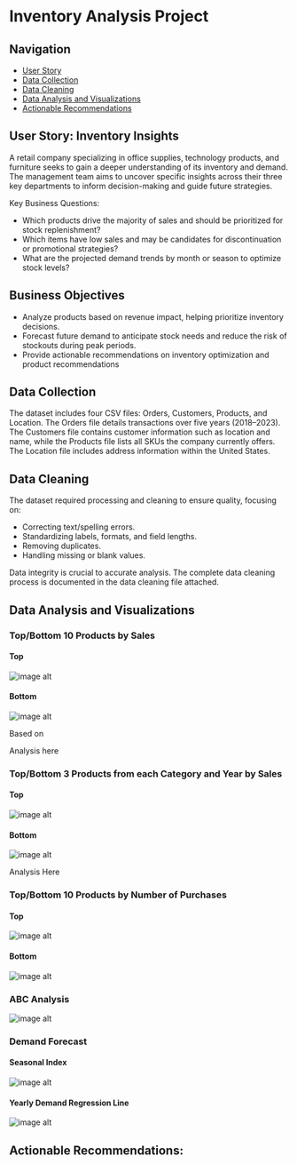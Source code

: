 # Inventory Analysis Project

## Navigation
- [User Story](#user-story-inventory-insights)
- [Data Collection](#data-collection)
- [Data Cleaning](#data-cleaning)
- [Data Analysis and Visualizations](#data-analysis-and-visualizations)
- [Actionable Recommendations](#actionable-recommendations)

## User Story: Inventory Insights

A retail company specializing in office supplies, technology products, and furniture seeks to gain a deeper understanding of its inventory and demand. The management team aims to uncover specific insights across their three key departments to inform decision-making and guide future strategies.

Key Business Questions:

  * Which products drive the majority of sales and should be prioritized for stock replenishment?
  * Which items have low sales and may be candidates for discontinuation or promotional strategies?
  * What are the projected demand trends by month or season to optimize stock levels?

## Business Objectives

  * Analyze products based on revenue impact, helping prioritize inventory decisions.
  * Forecast future demand to anticipate stock needs and reduce the risk of stockouts during peak periods.
  * Provide actionable recommendations on inventory optimization and product recommendations 

## Data Collection
The dataset includes four CSV files: Orders, Customers, Products, and Location. The Orders file details transactions over five years (2018–2023). The Customers file contains customer information such as location and name, while the Products file lists all SKUs the company currently offers. The Location file includes address information within the United States.

## Data Cleaning

The dataset required processing and cleaning to ensure quality, focusing on:

  * Correcting text/spelling errors.
  * Standardizing labels, formats, and field lengths.
  * Removing duplicates.
  * Handling missing or blank values.

Data integrity is crucial to accurate analysis. The complete data cleaning process is documented in the data cleaning file attached.

## Data Analysis and Visualizations

### Top/Bottom 10 Products by Sales

#### Top
![image alt](https://github.com/Carlos081023/Carlos_Portfolio2/blob/838fd0f8f66b324a3537f91e183d9baf276e7ce8/Screenshot%202024-11-08%20194002.png)

#### Bottom 
![image alt](https://github.com/Carlos081023/Carlos_Portfolio2/blob/838fd0f8f66b324a3537f91e183d9baf276e7ce8/Screenshot%202024-11-08%20194053.png)

Based on 

Analysis here
### Top/Bottom 3 Products from each Category and Year by Sales

#### Top
![image alt](https://github.com/Carlos081023/Carlos_Portfolio2/blob/b71329d51b2c73035f893eb5e71075bdd7cdeadf/Screenshot%202024-11-08%20182153.png)

#### Bottom 
![image alt](https://github.com/Carlos081023/Carlos_Portfolio2/blob/d41683e5c88a783c650d75d24637dc4058cb5584/Screenshot%202024-11-08%20195319.png)

Analysis Here

### Top/Bottom 10 Products by Number of Purchases

#### Top
![image alt](https://github.com/Carlos081023/Carlos_Portfolio2/blob/b71329d51b2c73035f893eb5e71075bdd7cdeadf/Screenshot%202024-11-08%20195402.png)

#### Bottom 
![image alt](https://github.com/Carlos081023/Carlos_Portfolio2/blob/b71329d51b2c73035f893eb5e71075bdd7cdeadf/Screenshot%202024-11-08%20195438.png)

### ABC Analysis

![image alt](https://github.com/Carlos081023/Carlos_Portfolio2/blob/9f70e8f2f217c0ec2f061c7e4718446f02fec137/Screenshot%202024-11-08%20180849.png)


### Demand Forecast

#### Seasonal Index
![image alt](https://github.com/Carlos081023/Carlos_Portfolio2/blob/530605a4fb8a1e85a4a5e02a6807fa93f280b2d8/Screenshot%202024-11-08%20200346.png)

#### Yearly Demand Regression Line
![image alt](https://github.com/Carlos081023/Carlos_Portfolio2/blob/530605a4fb8a1e85a4a5e02a6807fa93f280b2d8/Screenshot%202024-11-08%20200301.png)
## Actionable Recommendations:

  
